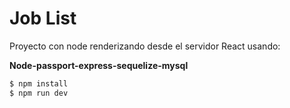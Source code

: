 # Job List

Proyecto con node renderizando desde el servidor React
usando:

**Node-passport-express-sequelize-mysql**

``` bash
$ npm install
$ npm run dev
```